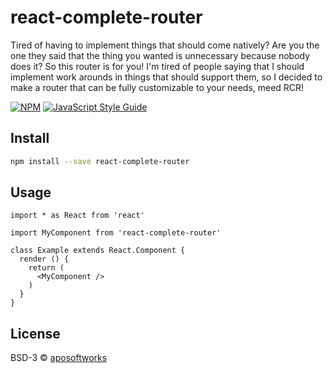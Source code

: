 # react-complete-router

Tired of having to implement things that should come natively? Are you the one they said that the thing you wanted is unnecessary because nobody does it? So this router is for you! I&#x27;m tired of people saying that I should implement work arounds in things that should support them, so I decided to make a router that can be fully customizable to your needs, meed RCR!

[![NPM](https://img.shields.io/npm/v/react-complete-router.svg)](https://www.npmjs.com/package/react-complete-router) [![JavaScript Style Guide](https://img.shields.io/badge/code_style-standard-brightgreen.svg)](https://standardjs.com)

## Install

```bash
npm install --save react-complete-router
```

## Usage

```tsx
import * as React from 'react'

import MyComponent from 'react-complete-router'

class Example extends React.Component {
  render () {
    return (
      <MyComponent />
    )
  }
}
```

## License

BSD-3 © [aposoftworks](https://github.com/aposoftworks)
